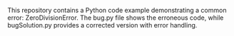 This repository contains a Python code example demonstrating a common error: ZeroDivisionError. The bug.py file shows the erroneous code, while bugSolution.py provides a corrected version with error handling.
